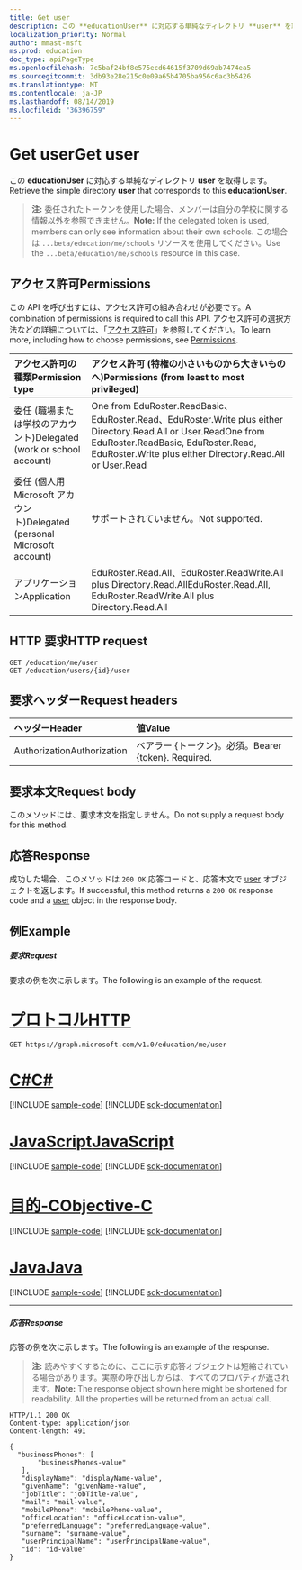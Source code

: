 ```yaml
---
title: Get user
description: この **educationUser** に対応する単純なディレクトリ **user** を取得します。
localization_priority: Normal
author: mmast-msft
ms.prod: education
doc_type: apiPageType
ms.openlocfilehash: 7c5baf24bf8e575ecd64615f3709d69ab7474ea5
ms.sourcegitcommit: 3db93e28e215c0e09a65b4705ba956c6ac3b5426
ms.translationtype: MT
ms.contentlocale: ja-JP
ms.lasthandoff: 08/14/2019
ms.locfileid: "36396759"
---
```

# <a name="get-user"></a><span data-ttu-id="1a91d-103">Get user</span><span class="sxs-lookup"><span data-stu-id="1a91d-103">Get user</span></span>

<span data-ttu-id="1a91d-104">この **educationUser** に対応する単純なディレクトリ **user** を取得します。</span><span class="sxs-lookup"><span data-stu-id="1a91d-104">Retrieve the simple directory **user** that corresponds to this **educationUser**.</span></span>

><span data-ttu-id="1a91d-105">**注:** 委任されたトークンを使用した場合、メンバーは自分の学校に関する情報以外を参照できません。</span><span class="sxs-lookup"><span data-stu-id="1a91d-105">**Note:** If the delegated token is used, members can only see information about their own schools.</span></span> <span data-ttu-id="1a91d-106">この場合は `...beta/education/me/schools` リソースを使用してください。</span><span class="sxs-lookup"><span data-stu-id="1a91d-106">Use the `...beta/education/me/schools` resource in this case.</span></span>

## <a name="permissions"></a><span data-ttu-id="1a91d-107">アクセス許可</span><span class="sxs-lookup"><span data-stu-id="1a91d-107">Permissions</span></span>
<span data-ttu-id="1a91d-108">この API を呼び出すには、アクセス許可の組み合わせが必要です。</span><span class="sxs-lookup"><span data-stu-id="1a91d-108">A combination of permissions is required to call this API.</span></span> <span data-ttu-id="1a91d-109">アクセス許可の選択方法などの詳細については、「[アクセス許可](/graph/permissions-reference)」を参照してください。</span><span class="sxs-lookup"><span data-stu-id="1a91d-109">To learn more, including how to choose permissions, see [Permissions](/graph/permissions-reference).</span></span>

|<span data-ttu-id="1a91d-110">アクセス許可の種類</span><span class="sxs-lookup"><span data-stu-id="1a91d-110">Permission type</span></span>      | <span data-ttu-id="1a91d-111">アクセス許可 (特権の小さいものから大きいものへ)</span><span class="sxs-lookup"><span data-stu-id="1a91d-111">Permissions (from least to most privileged)</span></span>              |
|:--------------------|:---------------------------------------------------------|
|<span data-ttu-id="1a91d-112">委任 (職場または学校のアカウント)</span><span class="sxs-lookup"><span data-stu-id="1a91d-112">Delegated (work or school account)</span></span> |  <span data-ttu-id="1a91d-113">One from EduRoster.ReadBasic、EduRoster.Read、EduRoster.Write plus either Directory.Read.All or User.Read</span><span class="sxs-lookup"><span data-stu-id="1a91d-113">One from EduRoster.ReadBasic, EduRoster.Read, EduRoster.Write plus either Directory.Read.All or User.Read</span></span>|
|<span data-ttu-id="1a91d-114">委任 (個人用 Microsoft アカウント)</span><span class="sxs-lookup"><span data-stu-id="1a91d-114">Delegated (personal Microsoft account)</span></span> |  <span data-ttu-id="1a91d-115">サポートされていません。</span><span class="sxs-lookup"><span data-stu-id="1a91d-115">Not supported.</span></span>  |
|<span data-ttu-id="1a91d-116">アプリケーション</span><span class="sxs-lookup"><span data-stu-id="1a91d-116">Application</span></span> | <span data-ttu-id="1a91d-117">EduRoster.Read.All、EduRoster.ReadWrite.All plus Directory.Read.All</span><span class="sxs-lookup"><span data-stu-id="1a91d-117">EduRoster.Read.All, EduRoster.ReadWrite.All plus Directory.Read.All</span></span>| 

## <a name="http-request"></a><span data-ttu-id="1a91d-118">HTTP 要求</span><span class="sxs-lookup"><span data-stu-id="1a91d-118">HTTP request</span></span>
<!-- { "blockType": "ignored" } -->
```http
GET /education/me/user
GET /education/users/{id}/user
```
## <a name="request-headers"></a><span data-ttu-id="1a91d-119">要求ヘッダー</span><span class="sxs-lookup"><span data-stu-id="1a91d-119">Request headers</span></span>
| <span data-ttu-id="1a91d-120">ヘッダー</span><span class="sxs-lookup"><span data-stu-id="1a91d-120">Header</span></span>       | <span data-ttu-id="1a91d-121">値</span><span class="sxs-lookup"><span data-stu-id="1a91d-121">Value</span></span> |
|:---------------|:--------|
| <span data-ttu-id="1a91d-122">Authorization</span><span class="sxs-lookup"><span data-stu-id="1a91d-122">Authorization</span></span>  | <span data-ttu-id="1a91d-p103">ベアラー {トークン}。必須。</span><span class="sxs-lookup"><span data-stu-id="1a91d-p103">Bearer {token}. Required.</span></span>  |

## <a name="request-body"></a><span data-ttu-id="1a91d-125">要求本文</span><span class="sxs-lookup"><span data-stu-id="1a91d-125">Request body</span></span>
<span data-ttu-id="1a91d-126">このメソッドには、要求本文を指定しません。</span><span class="sxs-lookup"><span data-stu-id="1a91d-126">Do not supply a request body for this method.</span></span>
## <a name="response"></a><span data-ttu-id="1a91d-127">応答</span><span class="sxs-lookup"><span data-stu-id="1a91d-127">Response</span></span>
<span data-ttu-id="1a91d-128">成功した場合、このメソッドは `200 OK` 応答コードと、応答本文で [user](../resources/user.md) オブジェクトを返します。</span><span class="sxs-lookup"><span data-stu-id="1a91d-128">If successful, this method returns a `200 OK` response code and a [user](../resources/user.md) object in the response body.</span></span>
## <a name="example"></a><span data-ttu-id="1a91d-129">例</span><span class="sxs-lookup"><span data-stu-id="1a91d-129">Example</span></span>
##### <a name="request"></a><span data-ttu-id="1a91d-130">要求</span><span class="sxs-lookup"><span data-stu-id="1a91d-130">Request</span></span>
<span data-ttu-id="1a91d-131">要求の例を次に示します。</span><span class="sxs-lookup"><span data-stu-id="1a91d-131">The following is an example of the request.</span></span>

# <a name="httptabhttp"></a>[<span data-ttu-id="1a91d-132">プロトコル</span><span class="sxs-lookup"><span data-stu-id="1a91d-132">HTTP</span></span>](#tab/http)
<!-- {
  "blockType": "request",
  "name": "get_educationuser"
}-->
```http
GET https://graph.microsoft.com/v1.0/education/me/user
```
# <a name="ctabcsharp"></a>[<span data-ttu-id="1a91d-133">C#</span><span class="sxs-lookup"><span data-stu-id="1a91d-133">C#</span></span>](#tab/csharp)
[!INCLUDE [sample-code](../includes/snippets/csharp/get-educationuser-csharp-snippets.md)]
[!INCLUDE [sdk-documentation](../includes/snippets/snippets-sdk-documentation-link.md)]

# <a name="javascripttabjavascript"></a>[<span data-ttu-id="1a91d-134">JavaScript</span><span class="sxs-lookup"><span data-stu-id="1a91d-134">JavaScript</span></span>](#tab/javascript)
[!INCLUDE [sample-code](../includes/snippets/javascript/get-educationuser-javascript-snippets.md)]
[!INCLUDE [sdk-documentation](../includes/snippets/snippets-sdk-documentation-link.md)]

# <a name="objective-ctabobjc"></a>[<span data-ttu-id="1a91d-135">目的-C</span><span class="sxs-lookup"><span data-stu-id="1a91d-135">Objective-C</span></span>](#tab/objc)
[!INCLUDE [sample-code](../includes/snippets/objc/get-educationuser-objc-snippets.md)]
[!INCLUDE [sdk-documentation](../includes/snippets/snippets-sdk-documentation-link.md)]

# <a name="javatabjava"></a>[<span data-ttu-id="1a91d-136">Java</span><span class="sxs-lookup"><span data-stu-id="1a91d-136">Java</span></span>](#tab/java)
[!INCLUDE [sample-code](../includes/snippets/java/get-educationuser-java-snippets.md)]
[!INCLUDE [sdk-documentation](../includes/snippets/snippets-sdk-documentation-link.md)]

---

##### <a name="response"></a><span data-ttu-id="1a91d-137">応答</span><span class="sxs-lookup"><span data-stu-id="1a91d-137">Response</span></span>
<span data-ttu-id="1a91d-138">応答の例を次に示します。</span><span class="sxs-lookup"><span data-stu-id="1a91d-138">The following is an example of the response.</span></span> 

><span data-ttu-id="1a91d-p104">**注:** 読みやすくするために、ここに示す応答オブジェクトは短縮されている場合があります。実際の呼び出しからは、すべてのプロパティが返されます。</span><span class="sxs-lookup"><span data-stu-id="1a91d-p104">**Note:** The response object shown here might be shortened for readability. All the properties will be returned from an actual call.</span></span>

<!-- {
  "blockType": "response",
  "truncated": true,
  "@odata.type": "microsoft.graph.user",
  "isCollection": false
} -->
```http
HTTP/1.1 200 OK
Content-type: application/json
Content-length: 491

{
  "businessPhones": [
       "businessPhones-value"
   ],
   "displayName": "displayName-value",
   "givenName": "givenName-value",
   "jobTitle": "jobTitle-value",
   "mail": "mail-value",
   "mobilePhone": "mobilePhone-value",
   "officeLocation": "officeLocation-value",
   "preferredLanguage": "preferredLanguage-value",
   "surname": "surname-value",
   "userPrincipalName": "userPrincipalName-value",
   "id": "id-value"
}
```

<!-- uuid: FC4AAF57-A0ED-4899-B104-A8B89B72AD5A
2015-10-25 14:57:30 UTC -->
<!-- {
  "type": "#page.annotation",
  "description": "Get user",
  "keywords": "",
  "section": "documentation",
  "tocPath": "",
  "suppressions": [
  ]
}-->

